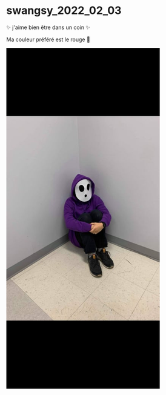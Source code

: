 # swangsy_2022_02_03

:sparkles: j'aime bien être dans un coin :sparkles: 

Ma couleur préféré est le rouge :red_circle:

![picture](picture/shyguypic.jpg)

